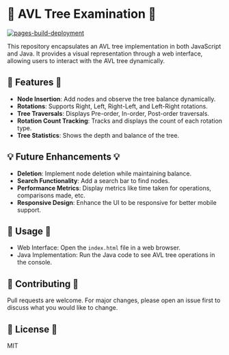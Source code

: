 # 🌲 AVL Tree Examination 🌲

[![pages-build-deployment](https://github.com/VileEnd/avlTreeExam/actions/workflows/pages/pages-build-deployment/badge.svg?branch=main)](https://github.com/VileEnd/avlTreeExam/actions/workflows/pages/pages-build-deployment)

This repository encapsulates an AVL tree implementation in both JavaScript and Java. It provides a visual representation through a web interface, allowing users to interact with the AVL tree dynamically.

## 🎯 Features 🎯
- **Node Insertion**: Add nodes and observe the tree balance dynamically.
- **Rotations**: Supports Right, Left, Right-Left, and Left-Right rotations.
- **Tree Traversals**: Displays Pre-order, In-order, Post-order traversals.
- **Rotation Count Tracking**: Tracks and displays the count of each rotation type.
- **Tree Statistics**: Shows the depth and balance of the tree.

## 💡 Future Enhancements 💡
- **Deletion**: Implement node deletion while maintaining balance.
- **Search Functionality**: Add a search bar to find nodes.
- **Performance Metrics**: Display metrics like time taken for operations, comparisons made, etc.
- **Responsive Design**: Enhance the UI to be responsive for better mobile support.

## 🚀 Usage 🚀
- Web Interface: Open the `index.html` file in a web browser.
- Java Implementation: Run the Java code to see AVL tree operations in the console.

## 🤝 Contributing 🤝
Pull requests are welcome. For major changes, please open an issue first to discuss what you would like to change.

## 📜 License 📜
MIT

